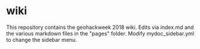# wiki

This repository contains the geohackweek 2018 wiki. Edits via index.md and the various markdown files in the "pages" folder. Modify mydoc_sidebar.yml to change the sidebar menu.